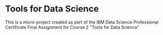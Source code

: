 # Tools for Data Science

This is a micro-project created as part of the IBM Data Science Professional Certificate Final Assignment for Course 2 "Tools for Data Science"

